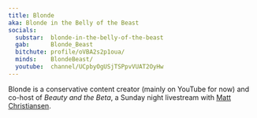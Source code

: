 ```yaml
---
title: Blonde
aka: Blonde in the Belly of the Beast
socials:
  substar:  blonde-in-the-belly-of-the-beast
  gab:      Blonde_Beast
  bitchute: profile/oVBA2s2p1oua/
  minds:    BlondeBeast/
  youtube:  channel/UCpbyOgUSjTSPpvVUAT2OyHw
---
```


Blonde is a conservative content creator (mainly on YouTube for now) and
co-host of _Beauty and the Beta_, a Sunday night livestream with [Matt
Christiansen](/profiles/matt-christiansen/).
